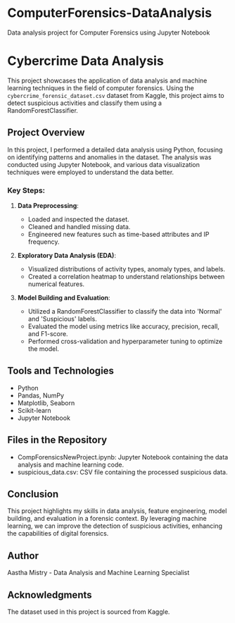 # ComputerForensics-DataAnalysis
Data analysis project for Computer Forensics using Jupyter Notebook
# Cybercrime Data Analysis

This project showcases the application of data analysis and machine learning techniques in the field of computer forensics. Using the `cybercrime_forensic_dataset.csv` dataset from Kaggle, this project aims to detect suspicious activities and classify them using a RandomForestClassifier.

## Project Overview

In this project, I performed a detailed data analysis using Python, focusing on identifying patterns and anomalies in the dataset. The analysis was conducted using Jupyter Notebook, and various data visualization techniques were employed to understand the data better.

### Key Steps:

1. **Data Preprocessing**:
   - Loaded and inspected the dataset.
   - Cleaned and handled missing data.
   - Engineered new features such as time-based attributes and IP frequency.

2. **Exploratory Data Analysis (EDA)**:
   - Visualized distributions of activity types, anomaly types, and labels.
   - Created a correlation heatmap to understand relationships between numerical features.

3. **Model Building and Evaluation**:
   - Utilized a RandomForestClassifier to classify the data into 'Normal' and 'Suspicious' labels.
   - Evaluated the model using metrics like accuracy, precision, recall, and F1-score.
   - Performed cross-validation and hyperparameter tuning to optimize the model.

## Tools and Technologies

- Python
- Pandas, NumPy
- Matplotlib, Seaborn
- Scikit-learn
- Jupyter Notebook

## Files in the Repository

- CompForensicsNewProject.ipynb: Jupyter Notebook containing the data analysis and machine learning code.
- suspicious_data.csv: CSV file containing the processed suspicious data.

## Conclusion
This project highlights my skills in data analysis, feature engineering, model building, and evaluation in a forensic context. By leveraging machine learning, we can improve the detection of suspicious activities, enhancing the capabilities of digital forensics.

## Author
Aastha Mistry - Data Analysis and Machine Learning Specialist

## Acknowledgments
The dataset used in this project is sourced from Kaggle.
